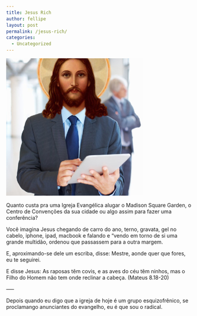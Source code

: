 ```yaml
---
title: Jesus Rich
author: fellipe
layout: post
permalink: /jesus-rich/
categories:
  - Uncategorized
---
```

[<img class="size-full wp-image-223 aligncenter" alt="Christ.In_.A.Suit_" src="/img/posts/2014/07/Christ.In_.A.Suit_.jpg" width="370" height="370" />][1]

Quanto custa pra uma Igreja Evangélica alugar o Madison Square Garden, o Centro de Convenções da sua cidade ou algo assim para fazer uma conferência?

Você imagina Jesus chegando de carro do ano, terno, gravata, gel no cabelo, iphone, ipad, macbook e falando e &#8220;vendo em torno de si uma grande multidão, ordenou que passassem para a outra margem.

E, aproximando-se dele um escriba, disse: Mestre, aonde quer que fores, eu te seguirei.

E disse Jesus: As raposas têm covis, e as aves do céu têm ninhos, mas o Filho do Homem não tem onde reclinar a cabeça. (Mateus 8.18-20)

&#8212;&#8211;

Depois quando eu digo que a igreja de hoje é um grupo esquizofrênico, se proclamango anunciantes do evangelho, eu é que sou o radical.

 [1]: /img/posts/2014/07/Christ.In_.A.Suit_.jpg